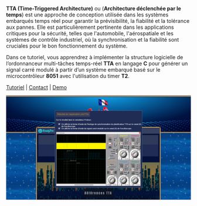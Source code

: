 **TTA (Time-Triggered Architecture)** ou (**Architecture déclenchée par le temps**) 
est une approche de conception utilisée dans les systèmes embarqués temps réel 
pour garantir la prévisibilité, la fiabilité et la tolérance aux pannes. 
Elle est particulièrement pertinente dans les applications critiques pour la sécurité, 
telles que l'automobile, l'aérospatiale et les systèmes de contrôle industriel, 
où la synchronisation et la fiabilité sont cruciales pour le bon fonctionnement du système.

Dans ce tutoriel, vous apprendrez à implémenter la structure logicielle de l’ordonnanceur 
multi-tâches temps-réel **TTA** en langage **C** pour générer un signal carré modulé 
à partir d’un système embarqué basé sur le microcontrôleur **8051** avec l'utilisation du timer **T2**.

[Tutoriel](https://readydev.ovh/home/tutoriels/embedsys/references-tta "Suivre le tutoriel sur ReadyDEV") |
[Contact](https://www.linkedin.com/in/tia-gerard-kesse/ "Contactez-moi sur LinkedIn") |
[Demo](https://www.linkedin.com/posts/tia-gerard-kesse_c-r%C3%A9f%C3%A9rence-dds-data-distribution-service-activity-7356852342345850881-7Tua?utm_source=share&utm_medium=member_desktop&rcm=ACoAABOftRsB0Rh0MlSyRYweX14f_pNxyDgEm70 "Suivre la demo sur LinkedIn")

[![demo.png](doc/demo.png "Suivre la démo sur LinkedIn")](https://www.linkedin.com/posts/tia-gerard-kesse_c-r%C3%A9f%C3%A9rence-dds-data-distribution-service-activity-7356852342345850881-7Tua?utm_source=share&utm_medium=member_desktop&rcm=ACoAABOftRsB0Rh0MlSyRYweX14f_pNxyDgEm70)
